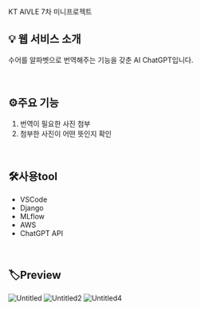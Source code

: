 KT AIVLE 7차 미니프로젝트

## 💡 웹 서비스 소개
수어를 알파벳으로 번역해주는 기능을 갖춘 AI ChatGPT입니다. 

<br>

## ⚙주요 기능
1. 번역이 필요한 사진 첨부
2. 첨부한 사진이 어떤 뜻인지 확인
<br>
   
## 🛠️사용tool
- VSCode
- Django
- MLflow
- AWS
- ChatGPT API

  
<br>

## 🏷Preview
![Untitled](https://github.com/oaho/SignlanguagetoChatgpt/assets/112054732/daa2110b-4900-48ce-9467-40a7c0e58bb6)
![Untitled2](https://github.com/oaho/SignlanguagetoChatgpt/assets/112054732/69c21b35-a1dc-4146-bad0-47395e3817a2)
![Untitled4](https://github.com/oaho/SignlanguagetoChatgpt/assets/112054732/c76a14f3-6d86-430e-97ad-3bef85879743)


